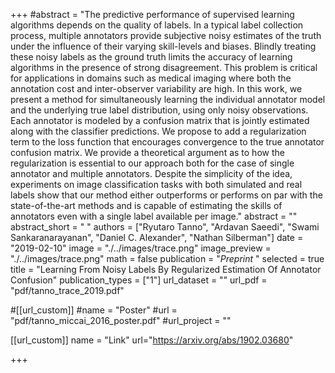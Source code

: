 +++
#abstract = "The predictive performance of supervised learning algorithms depends on the quality of labels. In a typical label collection process, multiple annotators provide subjective noisy estimates of the truth under the influence of their varying skill-levels and biases. Blindly treating these noisy labels as the ground truth limits the accuracy of learning algorithms in the presence of strong disagreement. This problem is critical for applications in domains such as medical imaging where both the annotation cost and inter-observer variability are high. In this work, we present a method for simultaneously learning the individual annotator model and the underlying true label distribution, using only noisy observations. Each annotator is modeled by a confusion matrix that is jointly estimated along with the classifier predictions. We propose to add a regularization term to the loss function that encourages convergence to the true annotator confusion matrix. We provide a theoretical argument as to how the regularization is essential to our approach both for the case of single annotator and multiple annotators. Despite the simplicity of the idea, experiments on image classification tasks with both simulated and real labels show that our method either outperforms or performs on par with the state-of-the-art methods and is capable of estimating the skills of annotators even with a single label available per image."
abstract = "" 
abstract_short = " "
authors = ["Ryutaro Tanno", "Ardavan Saeedi", "Swami Sankaranarayanan", "Daniel C. Alexander", "Nathan Silberman"]
date = "2019-02-10"
image = "./../images/trace.png"
image_preview = "./../images/trace.png"
math = false
publication = "*Preprint* "
selected = true
title = "Learning From Noisy Labels By Regularized Estimation Of Annotator Confusion"
publication_types = ["1"]
url_dataset = ""
url_pdf = "pdf/tanno_trace_2019.pdf"

#[[url_custom]]
#name = "Poster"
#url = "pdf/tanno_miccai_2016_poster.pdf"
#url_project = ""

[[url_custom]]
name = "Link"
url="https://arxiv.org/abs/1902.03680"

+++
